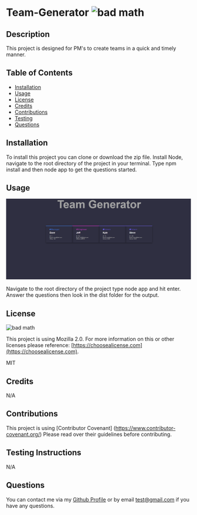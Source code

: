 # Team-Generator ![bad math](https://img.shields.io/badge/License-MIT-blue)

## Description
This project is designed for PM's to create teams in a quick and timely manner.

## Table of Contents

- [Installation](#installation)
- [Usage](#usage)
- [License](#license)
- [Credits](#credits)
- [Contributions](#contributions)
- [Testing](#testing)
- [Questions](#questions)

## Installation
To install this project you can clone or download the zip file. Install Node, navigate to the root directory of the project in your terminal. Type npm install and then node app to get the questions started.

## Usage

![screenshot](/assets/images/Capture.PNG "screenshot")

Navigate to the root directory of the project type node app and hit enter. 
Answer the questions then look in the dist folder for the output. 

## License
![bad math](https://img.shields.io/badge/License-MIT-blue)

This project is using Mozilla 2.0. For more information on this or other licenses please reference: [https://choosealicense.com](https;//choosealicense.com).

MIT

## Credits
N/A

## Contributions
This project is using [Contributor Covenant] (https://www.contributor-covenant.org/) Please read over their guidelines before contributing.

## Testing Instructions
N/A

## Questions
You can contact me via my [Github Profile](https://github.com/dy9040)
or by email test@gmail.com if you have any questions.
